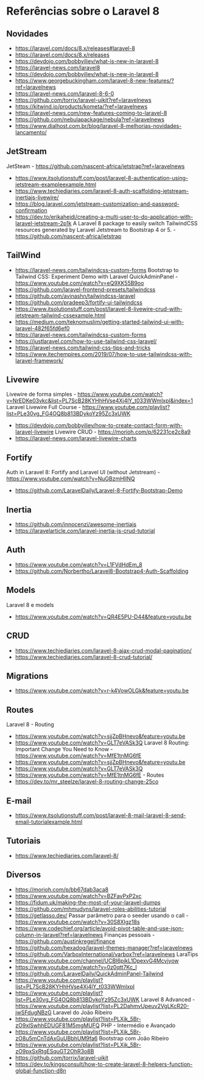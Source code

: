# Referências sobre o Laravel 8

## Novidades
- https://laravel.com/docs/8.x/releases#laravel-8
- https://laravel.com/docs/8.x/releases
- https://devdojo.com/bobbyiliev/what-is-new-in-laravel-8
- https://laravel-news.com/laravel8
- https://devdojo.com/bobbyiliev/what-is-new-in-laravel-8
- https://www.georgebuckingham.com/laravel-8-new-features/?ref=laravelnews
- https://laravel-news.com/laravel-8-6-0
- https://github.com/torrix/laravel-uikit?ref=laravelnews
- https://kitwind.io/products/kometa/?ref=laravelnews
- https://laravel-news.com/new-features-coming-to-laravel-8
- https://github.com/nebulapackage/nebula?ref=laravelnews
- https://www.dialhost.com.br/blog/laravel-8-melhorias-novidades-lancamento/

## JetStream
JetSteam - https://github.com/nascent-africa/jetstrap?ref=laravelnews
- https://www.itsolutionstuff.com/post/laravel-8-authentication-using-jetstream-exampleexample.html
- https://www.techiediaries.com/laravel-8-auth-scaffolding-jetstream-inertiajs-livewire/
- https://blog.laravel.com/jetstream-customization-and-password-confirmation
- https://dev.to/erikaheidi/creating-a-multi-user-to-do-application-with-laravel-jetstream-2p1k
A Laravel 8 package to easily switch TailwindCSS resources generated by Laravel Jetstream to Bootstrap 4 or 5. - https://github.com/nascent-africa/jetstrap

## TailWind
- https://laravel-news.com/tailwindcss-custom-forms
Bootstrap to Tailwind CSS: Experiment Demo with Laravel QuickAdminPanel - https://www.youtube.com/watch?v=eQ9XK55B9oo
- https://github.com/laravel-frontend-presets/tailwindcss
- https://github.com/avinashn/tailwindcss-laravel
- https://github.com/pradeep3/fortify-ui-tailwindcss
- https://www.itsolutionstuff.com/post/laravel-8-livewire-crud-with-jetstream-tailwind-cssexample.html
- https://medium.com/teknomuslim/getting-started-tailwind-ui-with-laravel-482f65fd6ef0
- https://laravel-news.com/tailwindcss-custom-forms
- https://justlaravel.com/how-to-use-tailwind-css-laravel/
- https://laravel-news.com/tailwind-css-tips-and-tricks
- https://www.itechempires.com/2019/07/how-to-use-tailwindcss-with-laravel-framework/

## Livewire
Livewire de forma simples - https://www.youtube.com/watch?v=NrEDKe03vkc&list=PL7ScB28KYHhHVse4Xj4lY_t033WWmlxpI&index=1
Laravel Livewire Full Course - https://www.youtube.com/playlist?list=PLe30vg_FG4OQ8b813BDykoYz95Zc3xUWK
- https://devdojo.com/bobbyiliev/how-to-create-contact-form-with-laravel-livewire
Livewire CRUD - https://morioh.com/p/62231ce2c8a9
- https://laravel-news.com/laravel-livewire-charts


## Fortify
Auth in Laravel 8: Fortify and Laravel UI (without Jetstream) - https://www.youtube.com/watch?v=NuGBzmHlINQ
- https://github.com/LaravelDaily/Laravel-8-Fortify-Bootstrap-Demo

## Inertia
- https://github.com/innocenzi/awesome-inertiajs
- https://laravelarticle.com/laravel-inertia-js-crud-tutorial

## Auth
- https://www.youtube.com/watch?v=L1FVdHdEm_8
- https://github.com/Norbertho/Laravel8-Bootstrap4-Auth-Scaffolding

## Models
Laravel 8 e models
- https://www.youtube.com/watch?v=QR4E5PU-D44&feature=youtu.be

## CRUD
- https://www.techiediaries.com/laravel-8-ajax-crud-modal-pagination/
- https://www.techiediaries.com/laravel-8-crud-tutorial/

## Migrations
- https://www.youtube.com/watch?v=r-k4VowOLGk&feature=youtu.be

## Routes
Laravel 8 - Routing
- https://www.youtube.com/watch?v=sjjZpBHnevo&feature=youtu.be
- https://www.youtube.com/watch?v=GLT7eVASk3Q
Laravel 8 Routing: Important Change You Need to Know - https://www.youtube.com/watch?v=MfE1tnMG6fE
- https://www.youtube.com/watch?v=sjjZpBHnevo&feature=youtu.be
- https://www.youtube.com/watch?v=GLT7eVASk3Q
- https://www.youtube.com/watch?v=MfE1tnMG6fE - Routes
- https://dev.to/mr_steelze/laravel-8-routing-change-25co

## E-mail
- https://www.itsolutionstuff.com/post/laravel-8-mail-laravel-8-send-email-tutorialexample.html

## Tutoriais
- https://www.techiediaries.com/laravel-8/

## Diversos
- https://morioh.com/p/bb67dab3aca8
- https://www.youtube.com/watch?v=BZFavPxP2xc
- https://fidum.uk/making-the-most-of-your-laravel-dumps
- https://github.com/mhmudyns/laravel-roles-abilities-tutorial
- https://getlasso.dev/
Passar parâmetro para o seeder usando o call - https://www.youtube.com/watch?v=30S8XIgz18s
- https://www.codechief.org/article/avoid-pivot-table-and-use-json-column-in-laravel?ref=laravelnews
Finanças pessoais - https://github.com/austinkregel/finance
- https://github.com/hexadog/laravel-themes-manager?ref=laravelnews
- https://github.com/VarboxInternational/varbox?ref=laravelnews
LaraTips
- https://www.youtube.com/channel/UCBI6pjkL1DpexvG4Mcvjyow
- https://www.youtube.com/watch?v=0z0qtt7Kc_I
- https://github.com/LaravelDaily/QuickAdminPanel-Tailwind
- https://www.youtube.com/playlist?list=PL7ScB28KYHhHVse4Xj4lY_t033WWmlxpI
- https://www.youtube.com/playlist?list=PLe30vg_FG4OQ8b813BDykoYz95Zc3xUWK
Laravel 8 Advanced - https://www.youtube.com/playlist?list=PL2DahmvUpeuv2VgLKcR20-jwSFdugNBzG
Laravel do João Ribeiro
- https://www.youtube.com/playlist?list=PLXik_5Br-zO9xlSwhhEDUGF81M5mgMUFQ
PHP - Intermédio e Avançado
- https://www.youtube.com/playlist?list=PLXik_5Br-zO8u5mCnTdAxGuUBbhUM9fa6
Bootstrap com João Ribeiro
- https://www.youtube.com/playlist?list=PLXik_5Br-zO9pxSxRtgESquGT2OhR3o8B
- https://github.com/torrix/laravel-uikit
- https://dev.to/kingsconsult/how-to-create-laravel-8-helpers-function-global-function-d8n

